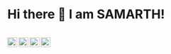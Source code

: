 # Hi there 👋 I am SAMARTH!
<br/>
<a href="https://www.instagram.com/heyitsamarth">
  <img align="left" alt="samarth's instagram" width="22px" src="https://cdn.jsdelivr.net/npm/simple-icons@v3/icons/instagram.svg" />
</a>
<a href="https://www.hackerrank.com/heyitSamarth?hr_r=1">
  <img align="left" alt="Hacker rank" width="22px" src="https://upload.wikimedia.org/wikipedia/commons/thumb/4/40/HackerRank_Icon-1000px.png/220px-HackerRank_Icon-1000px.png" />
</a>
<a href="https://www.codechef.com/users/samarthdubey49">
  <img align="left" alt="Code chef " width="22px" src="https://avatars1.githubusercontent.com/u/11960354?s=460&u=a77c97db3237e61ac0548a9d887f35c74c7e595e&v=4" />
</a>
<a href="https://auth.geeksforgeeks.org/user/samarthdubey49/practice/">
  <img align="left" alt="Code chef " width="22px" src="https://www.geeksforgeeks.org/wp-content/uploads/gfg_200X200-1.png" />
</a>
